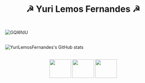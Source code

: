 <h1 align="center"> ☭ Yuri Lemos Fernandes ☭</h1> <br>

![GQI6fdU](https://user-images.githubusercontent.com/127331396/223806990-980a1b99-220a-4739-9613-ed6d44d121e8.png) <br><br>


![YuriLemosFernandes's GitHub stats](https://github-readme-stats.vercel.app/api?username=YuriLemosFernandes&show_icons=true&theme=dark&)

<div style="display: inline_block" align="center"> <br>
  <img align="center" height="60" width="70" src="https://cdn.jsdelivr.net/gh/devicons/devicon@v2.15.1/devicon.min.css" />
  <img align="center" height="60" width="70" src="https://cdn.jsdelivr.net/gh/devicons/devicon/icons/css3/css3-plain-wordmark.svg" />  
  <img align="center" height="60" width="70" src="https://cdn.jsdelivr.net/gh/devicons/devicon/icons/javascript/javascript-original.svg" />
</div>
